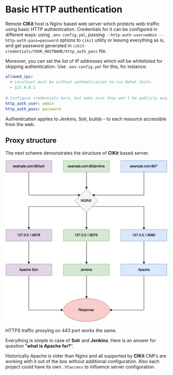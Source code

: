 # Basic HTTP authentication

Remote **CIKit** host is Nginx based web server which protects web-traffic using basic HTTP authentication. Credentials for it can be configured in different ways: using `.env-config.yml`, passing `--http-auth-user=admin --http-auth-pass=password` options to `cikit` utility or leaving everything as is, and get password generated in `cikit-credentials/YOUR_HOSTNAME/http_auth_pass` file.

Moreover, you can set the list of IP addresses which will be whitelisted for skipping authentication. Use `.env-config.yml` for this, for instance:

```yml
allowed_ips:
  # Localhost must be without authentication to run Behat tests.
  - 127.0.0.1

# Configure credentials here, but make sure they won't be publicly available.
http_auth_user: admin
http_auth_pass: password
```

Authentication applies to Jenkins, Solr, builds - to each resource accessible from the web.

## Proxy structure

The next scheme demonstrates the structure of **CIKit** based server.

![Proxy structure](images/proxy-structure.png)

HTTPS traffic proxying on 443 port works the same.

Everything is simple in case of **Solr** and **Jenkins**. Here is an answer for question "**what is Apache for?**".

Historically Apache is older than Nginx and all supported by **CIKit** CMFs are working with it out of the box without additional configuration. Also each project could have its own `.htaccess` to influence server configuration.
